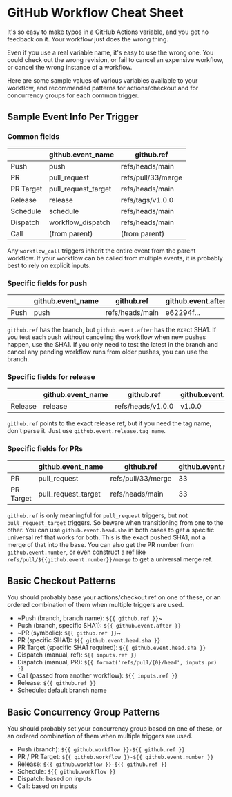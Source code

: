 # GitHub Workflow Cheat Sheet

It's so easy to make typos in a GitHub Actions variable, and you get no
feedback on it.  Your workflow just does the wrong thing.

Even if you use a real variable name, it's easy to use the wrong one.  You
could check out the wrong revision, or fail to cancel an expensive workflow, or
cancel the wrong instance of a workflow.

Here are some sample values of various variables available to your workflow,
and recommended patterns for actions/checkout and for concurrency groups for
each common trigger.


## Sample Event Info Per Trigger

### Common fields

|         |github.event_name  |github.ref        |
|---------|-------------------|------------------|
|Push     |push               |refs/heads/main   |
|PR       |pull_request       |refs/pull/33/merge|
|PR Target|pull_request_target|refs/heads/main   |
|Release  |release            |refs/tags/v1.0.0  |
|Schedule |schedule           |refs/heads/main   |
|Dispatch |workflow_dispatch  |refs/heads/main   |
|Call     |(from parent)      |(from parent)     |

Any `workflow_call` triggers inherit the entire event from the parent workflow.
If your workflow can be called from multiple events, it is probably best to
rely on explicit inputs.


### Specific fields for push

|         |github.event_name  |github.ref        |github.event.after|
|---------|-------------------|------------------|------------------|
|Push     |push               |refs/heads/main   |e62294f...        |

`github.ref` has the branch, but `github.event.after` has the exact SHA1.  If
you test each push without canceling the workflow when new pushes happen, use
the SHA1.  If you only need to test the latest in the branch and cancel any
pending workflow runs from older pushes, you can use the branch.


### Specific fields for release

|         |github.event_name  |github.ref        |github.event.release.tag_name|
|---------|-------------------|------------------|-----------------------------|
|Release  |release            |refs/heads/v1.0.0 |v1.0.0                       |

`github.ref` points to the exact release ref, but if you need the tag name,
don't parse it.  Just use `github.event.release.tag_name`.


### Specific fields for PRs

|         |github.event_name  |github.ref        |github.event.number|github.event.head.sha|
|---------|-------------------|------------------|-------------------|---------------------|
|PR       |pull_request       |refs/pull/33/merge|33                 |82db69e...           |
|PR Target|pull_request_target|refs/heads/main   |33                 |82db69e...           |

`github.ref` is only meaningful for `pull_request` triggers, but not
`pull_request_target` triggers.  So beware when transitioning from one to the
other.  You can use `github.event.head.sha` in both cases to get a specific
universal ref that works for both.  This is the exact pushed SHA1, not a merge
of that into the base.  You can also get the PR number from
`github.event.number`, or even construct a ref like
`refs/pull/${{github.event.number}}/merge` to get a universal merge ref.


## Basic Checkout Patterns

You should probably base your actions/checkout ref on one of these, or an
ordered combination of them when multiple triggers are used.

 * ~Push (branch, branch name): `${{ github.ref }}`~
 * Push (branch, specific SHA1): `${{ github.event.after }}`
 * ~PR (symbolic): `${{ github.ref }}`~
 * PR (specific SHA1): `${{ github.event.head.sha }}`
 * PR Target (specific SHA1 required): `${{ github.event.head.sha }}`
 * Dispatch (manual, ref): `${{ inputs.ref }}`
 * Dispatch (manual, PR): `${{ format('refs/pull/{0}/head', inputs.pr) }}`
 * Call (passed from another workflow): `${{ inputs.ref }}`
 * Release: `${{ github.ref }}`
 * Schedule: default branch name


## Basic Concurrency Group Patterns

You should probably set your concurrency group based on one of these, or an
ordered combination of them when multiple triggers are used.

 * Push (branch): `${{ github.workflow }}-${{ github.ref }}`
 * PR / PR Target: `${{ github.workflow }}-${{ github.event.number }}`
 * Release: `${{ github.workflow }}-${{ github.ref }}`
 * Schedule: `${{ github.workflow }}`
 * Dispatch: based on inputs
 * Call: based on inputs
